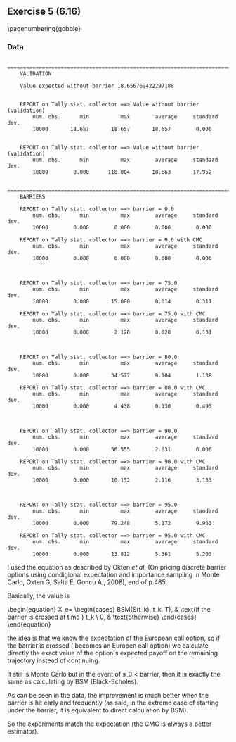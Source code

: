 
## Exercise 5 (6.16)

\pagenumbering{gobble}

### Data


~~~
    =======================================================================
    VALIDATION

    Value expected without barrier 18.656769422297188


    REPORT on Tally stat. collector ==> Value without barrier (validation)
        num. obs.      min          max        average     standard dev.
        10000       18.657       18.657       18.657        0.000


    REPORT on Tally stat. collector ==> Value without barrier (validation)
        num. obs.      min          max        average     standard dev.
        10000        0.000      118.004       18.663       17.952

    =======================================================================
    BARRIERS

    REPORT on Tally stat. collector ==> barrier = 0.0
        num. obs.      min          max        average     standard dev.
        10000        0.000        0.000        0.000        0.000

    REPORT on Tally stat. collector ==> barrier = 0.0 with CMC
        num. obs.      min          max        average     standard dev.
        10000        0.000        0.000        0.000        0.000



    REPORT on Tally stat. collector ==> barrier = 75.0
        num. obs.      min          max        average     standard dev.
        10000        0.000       15.080        0.014        0.311

    REPORT on Tally stat. collector ==> barrier = 75.0 with CMC
        num. obs.      min          max        average     standard dev.
        10000        0.000        2.128        0.020        0.131



    REPORT on Tally stat. collector ==> barrier = 80.0
        num. obs.      min          max        average     standard dev.
        10000        0.000       34.577        0.104        1.138

    REPORT on Tally stat. collector ==> barrier = 80.0 with CMC
        num. obs.      min          max        average     standard dev.
        10000        0.000        4.438        0.130        0.495



    REPORT on Tally stat. collector ==> barrier = 90.0
        num. obs.      min          max        average     standard dev.
        10000        0.000       56.555        2.031        6.006

    REPORT on Tally stat. collector ==> barrier = 90.0 with CMC
        num. obs.      min          max        average     standard dev.
        10000        0.000       10.152        2.116        3.133



    REPORT on Tally stat. collector ==> barrier = 95.0
        num. obs.      min          max        average     standard dev.
        10000        0.000       79.248        5.172        9.963

    REPORT on Tally stat. collector ==> barrier = 95.0 with CMC
        num. obs.      min          max        average     standard dev.
        10000        0.000       13.812        5.361        5.203

~~~

I used the equation as described by Okten *et al.* (On pricing discrete barrier options
using condigional expectation and importance sampling in Monte Carlo, Okten G, Salta E, Goncu A., 2008),
end of p.485.


Basically, the value is

 \begin{equation}
   X_e=
   \begin{cases}
   BSM(S(t_k), t_k, T), & \text{if the barrier is crossed at time } t_k \\
   0, & \text{otherwise}
  \end{cases}
\end{equation}
  



the idea is that we know the expectation of the European call option, so if the barrier is crossed 
( becomes an Europen call option) we calculate directly the exact value of the option's expected payoff
on the remaining trajectory instead of continuing.

It still is Monte Carlo but in the event of s_0 < barrier, then it is exactly the same as calculating by BSM (Black-Scholes).


As can be seen in the data, the improvement is much better when the barrier is hit early and frequently
(as said, in the extreme case of starting under the barrier, it is equivalent to direct calculation by BSM).

So the experiments match the expectation (the CMC is always a better estimator).
